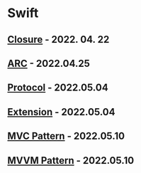 # Swift


## [Closure](https://github.com/Raccoon97/Swift/blob/main/Closure.md) - 2022. 04. 22


## [ARC](https://github.com/Raccoon97/Swift/blob/main/ARC.md) - 2022.04.25

 
## [Protocol](https://github.com/Raccoon97/Swift/blob/main/Protocol.md) - 2022.05.04


## [Extension](https://github.com/Raccoon97/Swift/blob/main/Extension.md) - 2022.05.04


## [MVC Pattern]() - 2022.05.10

## [MVVM Pattern]() - 2022.05.10
